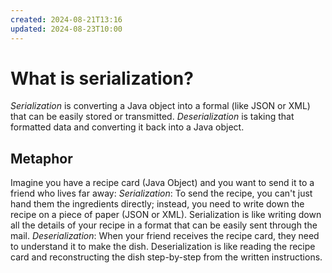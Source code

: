 ```yaml
---
created: 2024-08-21T13:16
updated: 2024-08-23T10:00
---
```

# What is serialization?
*Serialization* is converting a Java object into a formal (like JSON or XML) that can be easily stored or transmitted.
*Deserialization* is taking that formatted data and converting it back into a Java object.

## Metaphor
Imagine you have a recipe card (Java Object) and you want to send it to a friend who lives far away: 
*Serialization*: To send the recipe, you can't just hand them the ingredients directly; instead, you need to write down the recipe on a piece of paper (JSON or XML). Serialization is like writing down all the details of your recipe in a format that can be easily sent through the mail.
*Deserialization*: When your friend receives the recipe card, they need to understand it to make the dish. Deserialization is like reading the recipe card and reconstructing the dish step-by-step from the written instructions. 